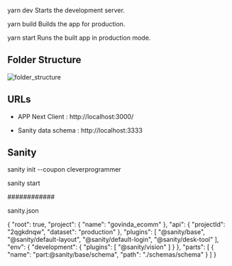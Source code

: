 yarn dev
    Starts the development server.

  yarn build
    Builds the app for production.

  yarn start
    Runs the built app in production mode.

## Folder Structure

![folder_structure](./docs/folder_structure.jpeg)

## URLs

* APP Next Client : http://localhost:3000/

* Sanity data schema : http://localhost:3333

## Sanity

sanity init --coupon cleverprogrammer

sanity start

############ 

sanity.json

{
  "root": true,
  "project": {
    "name": "govinda_ecomm"
  },
  "api": {
    "projectId": "2qgkdnqw",
    "dataset": "production"
  },
  "plugins": [
    "@sanity/base",
    "@sanity/default-layout",
    "@sanity/default-login",
    "@sanity/desk-tool"
  ],
  "env": {
    "development": {
      "plugins": [
        "@sanity/vision"
      ]
    }
  },
  "parts": [
    {
      "name": "part:@sanity/base/schema",
      "path": "./schemas/schema"
    }
  ]
}